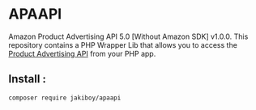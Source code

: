 # APAAPI

Amazon Product Advertising API 5.0 [Without Amazon SDK] v1.0.0.
This repository contains a PHP Wrapper Lib that allows you to access the [Product Advertising API](https://webservices.amazon.com/paapi5/documentation/index.html) from your PHP app.

## Install :

```
composer require jakiboy/apaapi
```
